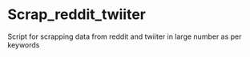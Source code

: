 # Scrap_reddit_twiiter
 Script for scrapping data from reddit and twiiter in large number as per keywords
